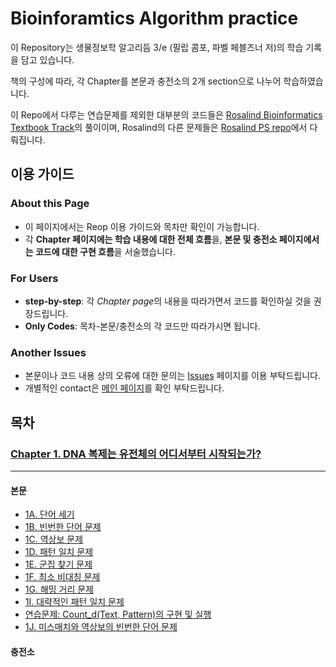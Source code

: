 # Bioinforamtics Algorithm practice
 이 Repository는 생물정보학 알고리듬 3/e (필립 콤포, 파벨 페블즈너 저)의 학습 기록을 담고 있습니다.

 책의 구성에 따라, 각 Chapter를 본문과 충전소의 2개 section으로 나누어 학습하였습니다.

 이 Repo에서 다루는 연습문제를 제외한 대부분의 코드들은 [Rosalind Bioinformatics Textbook Track](https://rosalind.info/problems/list-view/?location=bioinformatics-textbook-track)의 풀이이며, Rosalind의 다른 문제들은 [Rosalind PS repo](https://github.com/mulatta/Rosalind_PS)에서 다뤄집니다.
 

## 이용 가이드
 ### About this Page
 - 이 페이지에서는 Reop 이용 가이드와 목차만 확인이 가능합니다.
 - 각 **Chapter 페이지에는 학습 내용에 대한 전체 흐름**을, **본문 및 충전소 페이지에서는 코드에 대한 구현 흐름**을 서술했습니다.
 ### For Users
 - **step-by-step**: 각 *Chapter page*의 내용을 따라가면서 코드를 확인하실 것을 권장드립니다.
 - **Only Codes**: 목차-본문/충전소의 각 코드만 따라가시면 됩니다.
 ### Another Issues
 - 본문이나 코드 내용 상의 오류에 대한 문의는 [Issues](https://github.com/mulatta./issues) 페이지를 이용 부탁드립니다.
 - 개별적인 contact은 [메인 페이지](https://github.com/mulatta/mulatta)를 확인 부탁드립니다.

## 목차
 ### [Chapter 1. DNA 복제는 유전체의 어디서부터 시작되는가?](./Chapter%201/Chapter%201.md)
 ---
 #### 본문
- [1A. 단어 세기](./Chapter%201/1A.%20PatternCount.ipynb)
- [1B. 빈번한 단어 문제](./Chapter%201/1B.%20FrequentWords.ipynb)
- [1C. 역상보 문제](./Chapter%201/1C.%20ReverseComplement.ipynb)
- [1D. 패턴 일치 문제](./Chapter%201/1D.%20PatternOccurrence.ipynb)
- [1E. 군집 찾기 문제](./Chapter%201/1E.%20FindClumps.ipynb)
- [1F. 최소 비대칭 문제](./Chapter%201/1F.%20MinimizeSkew.ipynb)
- [1G. 해밍 거리 문제](./Chapter%201/1G.%20HammingDistance.ipynb)
- [1I. 대략적인 패턴 일치 문제](./Chapter%201/1H.%20NäivePatternMatiching.ipynb)
- [연습문제: Count_d(Text, Pattern)의 구현 및 실행](./Chapter%201/1I-Ex.%20ApproximatePatternCount.ipynb)
- [1J. 미스매치와 역상보의 빈번한 단어 문제](./Chapter%201/1J.%20MostFrequentPseudoPatternwithComplements.ipynb)
 #### 충전소